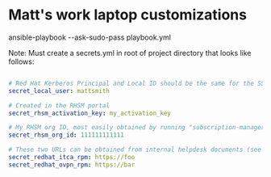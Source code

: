 # Matt's work laptop customizations

ansible-playbook --ask-sudo-pass playbook.yml

Note: Must create a secrets.yml in root of project directory that looks like follows:

```yaml

# Red Hat Kerberos Principal and Local ID should be the same for the SSSD role to work
secret_local_user: mattsmith

# Created in the RHSM portal
secret_rhsm_activation_key: my_activation_key

# My RHSM org ID, most easily obtained by running "subscription-manager identity" on an existing RHEL system connected to your account on RHSM
secret_rhsm_org_id: 111111111111

# These two URLs can be obtained from internal helpdesk documents (see Matt's Mojo)
secret_redhat_itca_rpm: https://foo
secret_redhat_ovpn_rpm: https://bar

```
